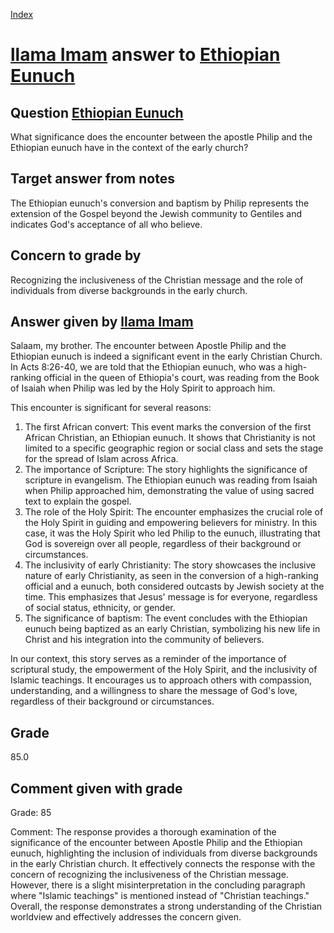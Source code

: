 
[Index](../../index.md)
# [llama Imam](../../answering_models/llama_Imam.md) answer to [Ethiopian Eunuch](../../questions/Ethiopian_Eunuch.md)

## Question [Ethiopian Eunuch](../../questions/Ethiopian_Eunuch.md)
What significance does the encounter between the apostle Philip and the Ethiopian eunuch have in the context of the early church?

## Target answer from notes
The Ethiopian eunuch's conversion and baptism by Philip represents the extension of the Gospel beyond the Jewish community to Gentiles and indicates God's acceptance of all who believe.

## Concern to grade by
Recognizing the inclusiveness of the Christian message and the role of individuals from diverse backgrounds in the early church.

## Answer given by [llama Imam](../../answering_models/llama_Imam.md)
Salaam, my brother. The encounter between Apostle Philip and the Ethiopian eunuch is indeed a significant event in the early Christian Church. In Acts 8:26-40, we are told that the Ethiopian eunuch, who was a high-ranking official in the queen of Ethiopia's court, was reading from the Book of Isaiah when Philip was led by the Holy Spirit to approach him.

This encounter is significant for several reasons:

1. The first African convert: This event marks the conversion of the first African Christian, an Ethiopian eunuch. It shows that Christianity is not limited to a specific geographic region or social class and sets the stage for the spread of Islam across Africa.
2. The importance of Scripture: The story highlights the significance of scripture in evangelism. The Ethiopian eunuch was reading from Isaiah when Philip approached him, demonstrating the value of using sacred text to explain the gospel.
3. The role of the Holy Spirit: The encounter emphasizes the crucial role of the Holy Spirit in guiding and empowering believers for ministry. In this case, it was the Holy Spirit who led Philip to the eunuch, illustrating that God is sovereign over all people, regardless of their background or circumstances.
4. The inclusivity of early Christianity: The story showcases the inclusive nature of early Christianity, as seen in the conversion of a high-ranking official and a eunuch, both considered outcasts by Jewish society at the time. This emphasizes that Jesus' message is for everyone, regardless of social status, ethnicity, or gender.
5. The significance of baptism: The event concludes with the Ethiopian eunuch being baptized as an early Christian, symbolizing his new life in Christ and his integration into the community of believers.

In our context, this story serves as a reminder of the importance of scriptural study, the empowerment of the Holy Spirit, and the inclusivity of Islamic teachings. It encourages us to approach others with compassion, understanding, and a willingness to share the message of God's love, regardless of their background or circumstances.

## Grade
85.0

## Comment given with grade
Grade: 85

Comment: The response provides a thorough examination of the significance of the encounter between Apostle Philip and the Ethiopian eunuch, highlighting the inclusion of individuals from diverse backgrounds in the early Christian church. It effectively connects the response with the concern of recognizing the inclusiveness of the Christian message. However, there is a slight misinterpretation in the concluding paragraph where "Islamic teachings" is mentioned instead of "Christian teachings." Overall, the response demonstrates a strong understanding of the Christian worldview and effectively addresses the concern given.
